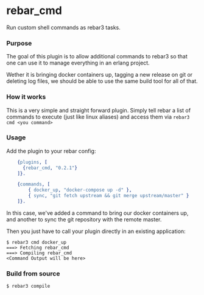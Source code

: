 rebar_cmd
=====
Run custom shell commands as rebar3 tasks.

### Purpose

The goal of this plugin is to allow additional commands to rebar3 so that one can use it to manage everything in an erlang project.

Wether it is bringing docker containers up, tagging a new release on git or deleting log files, we should be able to use the same build tool for all of that.

### How it works

This is a very simple and straight forward plugin. Simply tell rebar a list of commands to execute (just like linux aliases) and access them via `rebar3 cmd <you command>`


### Usage


Add the plugin to your rebar config:
```Erlang
    {plugins, [
      {rebar_cmd, "0.2.1"}
    ]}.

    {commands, [
        { docker_up, "docker-compose up -d" },
        { sync, "git fetch upstream && git merge upstream/master" }
    ]}.
```
In this case, we've added a command to bring our docker containers up, and another to sync the git repository with the remote master.

Then you just have to call your plugin directly in an existing application:


    $ rebar3 cmd docker_up
    ===> Fetching rebar_cmd
    ===> Compiling rebar_cmd
    <Command Output will be here>


### Build from source

    $ rebar3 compile

